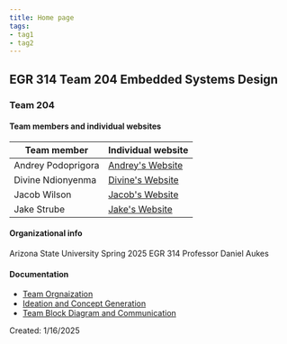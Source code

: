```yaml
---
title: Home page
tags:
- tag1
- tag2
---
```


## EGR 314 Team 204 Embedded Systems Design

### Team 204
#### Team members and individual websites
| Team member | Individual website |
|-------------|--------------------|
| Andrey Podoprigora | [Andrey's Website]() |
| Divine Ndionyenma | [Divine's Website]() |
| Jacob Wilson | [Jacob's Website]() |
| Jake Strube | [Jake's Website](https://jakestrube.github.io/) |

#### Organizational info
Arizona State University
Spring 2025
EGR 314
Professor Daniel Aukes

#### Documentation

- [Team Orgnaization](Team_Organization)
- [Ideation and Concept Generation](Concept_Ideation)
- [Team Block Diagram and Communication](Team_Block_Diagram_and_Communication)



Created: 1/16/2025

